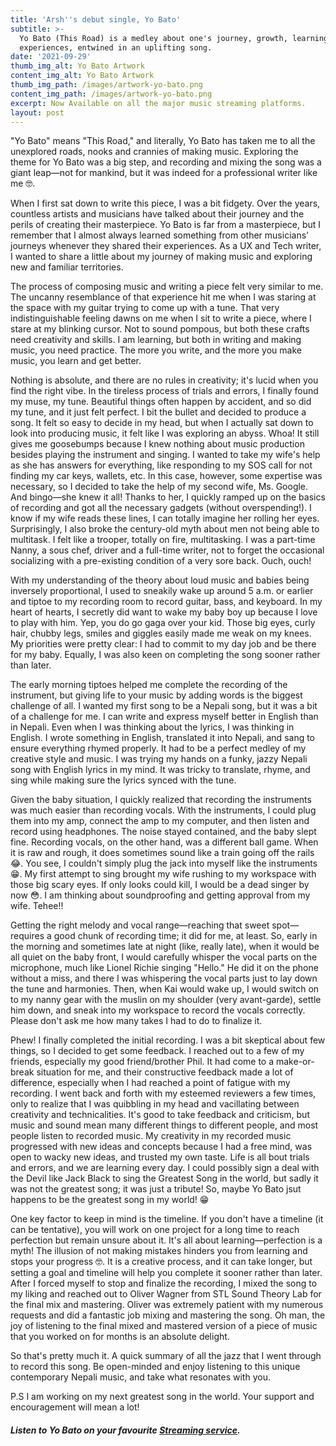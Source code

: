 ```yaml
---
title: 'Arsh''s debut single, Yo Bato'
subtitle: >-
  Yo Bato (This Road) is a medley about one's journey, growth, learning and
  experiences, entwined in an uplifting song.
date: '2021-09-29'
thumb_img_alt: Yo Bato Artwork
content_img_alt: Yo Bato Artwork
thumb_img_path: /images/artwork-yo-bato.png
content_img_path: /images/artwork-yo-bato.png
excerpt: Now Available on all the major music streaming platforms.
layout: post
---
```

"Yo Bato" means "This Road," and literally, Yo Bato has taken me to all the unexplored roads, nooks and crannies of making music. Exploring the theme for Yo Bato was a big step, and recording and mixing the song was a giant leap—not for mankind, but it was indeed for a professional writer like me 🤓.

When I first sat down to write this piece, I was a bit fidgety. Over the years, countless artists and musicians have talked about their journey and the perils of creating their masterpiece. Yo Bato is far from a masterpiece, but I remember that I almost always learned something from other musicians' journeys whenever they shared their experiences.  As a UX and Tech writer, I wanted to share a little about my journey of making music and exploring new and familiar territories.

The process of composing music and writing a piece felt very similar to me. The uncanny resemblance of that experience hit me when I was staring at the space with my guitar trying to come up with a tune. That very indistinguishable feeling dawns on me when I sit to write a piece, where I stare at my blinking cursor. Not to sound pompous, but both these crafts need creativity and skills. I am learning, but both in writing and making music, you need practice. The more you write, and the more you make music, you learn and get better.

Nothing is absolute, and there are no rules in creativity; it's lucid when you find the right vibe. In the tireless process of trials and errors, I finally found my muse, my tune. Beautiful things often happen by accident, and so did my tune, and it just felt perfect. I bit the bullet and decided to produce a song. It felt so easy to decide in my head, but when I actually sat down to look into producing music, it felt like I was exploring an abyss. Whoa! It still gives me goosebumps because I knew nothing about music production besides playing the instrument and singing. I wanted to take my wife's help as she has answers for everything, like responding to my SOS call for not finding my car keys, wallets, etc. In this case, however, some expertise was necessary, so I decided to take the help of my second wife, Ms. Google. And bingo—she knew it all! Thanks to her, I quickly ramped up on the basics of recording and got all the necessary gadgets (without overspending!). I know if my wife reads these lines, I can totally imagine her rolling her eyes. Surprisingly, I also broke the century-old myth about men not being able to multitask. I felt like a trooper, totally on fire, multitasking. I was a part-time Nanny, a sous chef, driver and a full-time writer, not to forget the occasional socializing with a pre-existing condition of a very sore back. Ouch, ouch!

With my understanding of the theory about loud music and babies being inversely proportional, I used to sneakily wake up around 5 a.m. or earlier and tiptoe to my recording room to record guitar, bass, and keyboard. In my heart of hearts, I secretly did want to wake my baby boy up because I love to play with him. Yep, you do go gaga over your kid. Those big eyes, curly hair, chubby legs, smiles and giggles easily made me weak on my knees. My priorities were pretty clear: I had to commit to my day job and be there for my baby. Equally, I was also keen on completing the song sooner rather than later.

The early morning tiptoes helped me complete the recording of the instrument, but giving life to your music by adding words is the biggest challenge of all. I wanted my first song to be a Nepali song, but it was a bit of a challenge for me. I can write and express myself better in English than in Nepali. Even when I was thinking about the lyrics, I was thinking in English. I wrote something in English, translated it into Nepali, and sang to ensure everything rhymed properly. It had to be a perfect medley of my creative style and music. I was trying my hands on a funky, jazzy Nepali song with English lyrics in my mind. It was tricky to translate, rhyme, and sing while making sure the lyrics synced with the tune.

Given the baby situation, I quickly realized that recording the instruments was much easier than recording vocals. With the instruments, I could plug them into my amp, connect the amp to my computer, and then listen and record using headphones. The noise stayed contained, and the baby slept fine. Recording vocals, on the other hand, was a different ball game. When it is raw and rough, it does sometimes sound like a train going off the rails 😂. You see, I couldn't simply plug the jack into myself like the instruments 😁. My first attempt to sing brought my wife rushing to my workspace with those big scary eyes. If only looks could kill, I would be a dead singer by now 😳. I am thinking about soundproofing and getting approval from my wife. Tehee!!

Getting the right melody and vocal range—reaching that sweet spot—requires a good chunk of recording time; it did for me, at least. So, early in the morning and sometimes late at night (like, really late), when it would be all quiet on the baby front, I would carefully whisper the vocal parts on the microphone, much like Lionel Richie singing "Hello." He did it on the phone without a miss, and there I was whispering the vocal parts just to lay down the tune and harmonies. Then, when Kai would wake up, I would switch on to my nanny gear with the muslin on my shoulder (very avant-garde), settle him down, and sneak into my workspace to record the vocals correctly. Please don't ask me how many takes I had to do to finalize it.

Phew! I finally completed the initial recording. I was a bit skeptical about few things, so I decided to get some feedback. I reached out to a few of my friends, especially my good friend/brother Phil. It had come to a make-or-break situation for me, and their constructive feedback made a lot of difference, especially when I had reached a point of fatigue with my recording. I went back and forth with my esteemed reviewers a few times, only to realize that I was quibbling in my head and vacillating between creativity and technicalities. It's good to take feedback and criticism, but music and sound mean many different things to different people, and most people listen to recorded music. My creativity in my recorded music progressed with new ideas and concepts because I had a free mind, was open to wacky new ideas, and trusted my own taste. Life is all bout trials and errors, and we are learning every day. I could possibly sign a deal with the Devil like Jack Black to sing the Greatest Song in the world, but sadly it was not the greatest song; it was just a tribute! So, maybe Yo Bato jsut happens to be the greatest song in my world!  😁

One key factor to keep in mind is the timeline. If you don't have a timeline (it can be tentative), you will work on one project for a long time to reach perfection but remain unsure about it. It's all about learning—perfection is a myth! The illusion of not making mistakes hinders you from learning and stops your progress 🤓. It is a creative process, and it can take longer, but setting a goal and timeline will help you complete it sooner rather than later. After I forced myself to stop and finalize the recording, I mixed the song to my liking and reached out to Oliver Wagner from STL Sound Theory Lab for the final mix and mastering. Oliver was extremely patient with my numerous requests and did a fantastic job mixing and mastering the song. Oh man, the joy of listening to the final mixed and mastered version of a piece of music that you worked on for months is an absolute delight.

So that's pretty much it. A quick summary of all the jazz that I went through to record this song. Be open-minded and enjoy listening to this unique contemporary Nepali music, and take what resonates with you.

P.S I am working on my next greatest song in the world. Your support and encouragement will mean a lot!

##### Listen to Yo Bato on your favourite <a href="https://distrokid.com/hyperfollow/arshrai/yo-bato" target="_blank">Streaming service</a>.